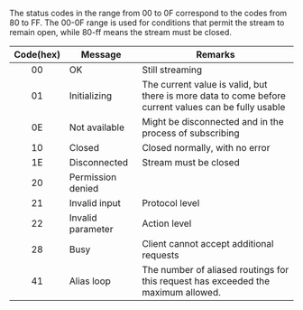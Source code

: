 The status codes in the range from 00 to 0F correspond to the codes from 80 to FF. The 00-0F range is used for conditions that permit the stream to remain open, while 80-ff means the stream must be closed. 


| Code(hex) | Message  | Remarks |
|:-------------:| ------------- |  ------------- | 
| 00     | OK | Still streaming |
| 01     | Initializing | The current value is valid, but there is more data to come before current values can be fully usable  |
| 0E| Not available| Might be disconnected and in the process of subscribing |
| 10 | Closed | Closed normally, with no error  |
| 1E| Disconnected | Stream must be closed |
| 20| Permission denied|
| 21| Invalid input| Protocol level|
| 22| Invalid parameter| Action level |
| 28| Busy| Client cannot accept additional requests|
| 41 | Alias loop| The number of aliased routings for this request has exceeded the maximum allowed. 
